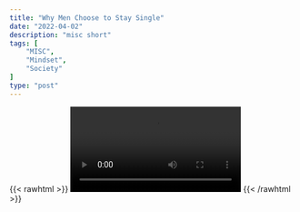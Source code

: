 ```yaml
---
title: "Why Men Choose to Stay Single"
date: "2022-04-02"
description: "misc short"
tags: [
    "MISC",
    "Mindset",
    "Society"
]
type: "post"
---
```

{{< rawhtml >}}
    <video width="auto" height="auto" controls>
        <source src="https://clips.dev00ps.com/MISC/MGTOW%20%F0%9F%92%8A-%20Why%20men%20stay%20single%21.mp4" type="video/mp4"> 
    </video>
{{< /rawhtml >}}